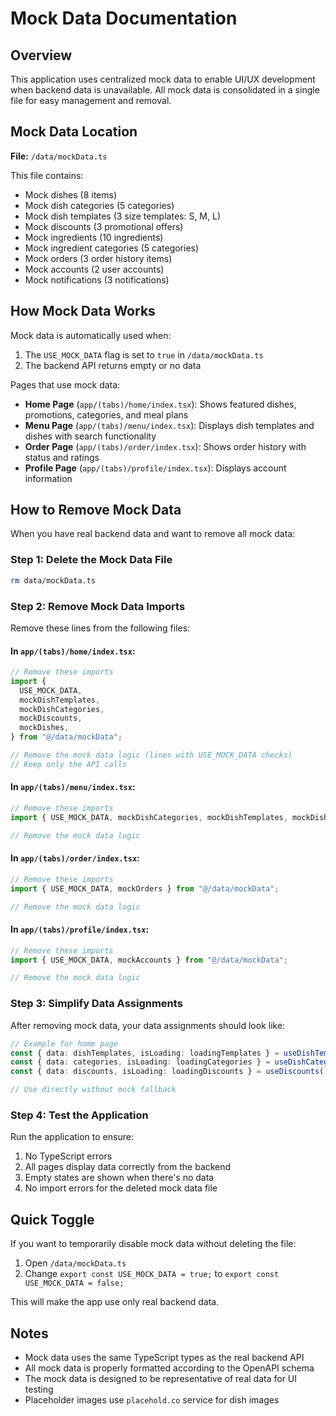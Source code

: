 # Mock Data Documentation

## Overview

This application uses centralized mock data to enable UI/UX development when backend data is unavailable. All mock data is consolidated in a single file for easy management and removal.

## Mock Data Location

**File:** `/data/mockData.ts`

This file contains:

- Mock dishes (8 items)
- Mock dish categories (5 categories)
- Mock dish templates (3 size templates: S, M, L)
- Mock discounts (3 promotional offers)
- Mock ingredients (10 ingredients)
- Mock ingredient categories (5 categories)
- Mock orders (3 order history items)
- Mock accounts (2 user accounts)
- Mock notifications (3 notifications)

## How Mock Data Works

Mock data is automatically used when:

1. The `USE_MOCK_DATA` flag is set to `true` in `/data/mockData.ts`
2. The backend API returns empty or no data

Pages that use mock data:

- **Home Page** (`app/(tabs)/home/index.tsx`): Shows featured dishes, promotions, categories, and meal plans
- **Menu Page** (`app/(tabs)/menu/index.tsx`): Displays dish templates and dishes with search functionality
- **Order Page** (`app/(tabs)/order/index.tsx`): Shows order history with status and ratings
- **Profile Page** (`app/(tabs)/profile/index.tsx`): Displays account information

## How to Remove Mock Data

When you have real backend data and want to remove all mock data:

### Step 1: Delete the Mock Data File

```bash
rm data/mockData.ts
```

### Step 2: Remove Mock Data Imports

Remove these lines from the following files:

#### In `app/(tabs)/home/index.tsx`:

```typescript
// Remove these imports
import {
  USE_MOCK_DATA,
  mockDishTemplates,
  mockDishCategories,
  mockDiscounts,
  mockDishes,
} from "@/data/mockData";

// Remove the mock data logic (lines with USE_MOCK_DATA checks)
// Keep only the API calls
```

#### In `app/(tabs)/menu/index.tsx`:

```typescript
// Remove these imports
import { USE_MOCK_DATA, mockDishCategories, mockDishTemplates, mockDishes } from "@/data/mockData";

// Remove the mock data logic
```

#### In `app/(tabs)/order/index.tsx`:

```typescript
// Remove these imports
import { USE_MOCK_DATA, mockOrders } from "@/data/mockData";

// Remove the mock data logic
```

#### In `app/(tabs)/profile/index.tsx`:

```typescript
// Remove these imports
import { USE_MOCK_DATA, mockAccounts } from "@/data/mockData";

// Remove the mock data logic
```

### Step 3: Simplify Data Assignments

After removing mock data, your data assignments should look like:

```typescript
// Example for home page
const { data: dishTemplates, isLoading: loadingTemplates } = useDishTemplates();
const { data: categories, isLoading: loadingCategories } = useDishCategories();
const { data: discounts, isLoading: loadingDiscounts } = useDiscounts();

// Use directly without mock fallback
```

### Step 4: Test the Application

Run the application to ensure:

1. No TypeScript errors
2. All pages display data correctly from the backend
3. Empty states are shown when there's no data
4. No import errors for the deleted mock data file

## Quick Toggle

If you want to temporarily disable mock data without deleting the file:

1. Open `/data/mockData.ts`
2. Change `export const USE_MOCK_DATA = true;` to `export const USE_MOCK_DATA = false;`

This will make the app use only real backend data.

## Notes

- Mock data uses the same TypeScript types as the real backend API
- All mock data is properly formatted according to the OpenAPI schema
- The mock data is designed to be representative of real data for UI testing
- Placeholder images use `placehold.co` service for dish images
